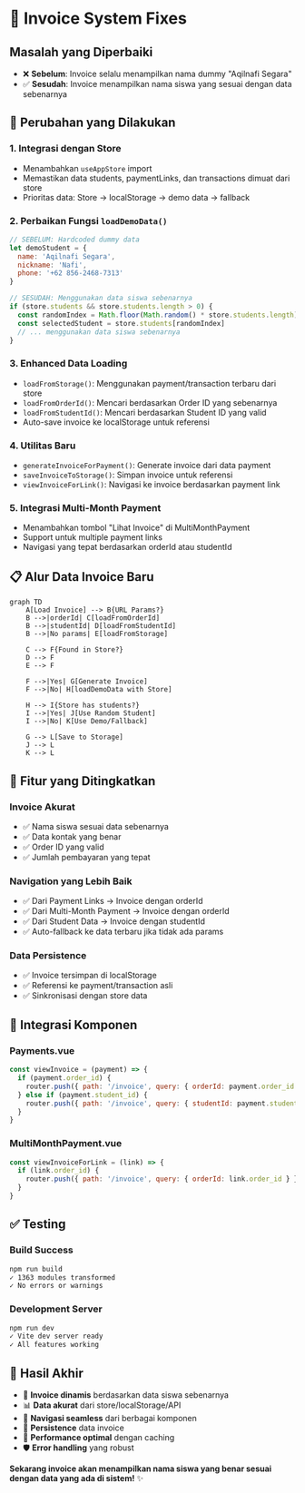# 🧾 Invoice System Fixes

## Masalah yang Diperbaiki
- ❌ **Sebelum**: Invoice selalu menampilkan nama dummy "Aqilnafi Segara"  
- ✅ **Sesudah**: Invoice menampilkan nama siswa yang sesuai dengan data sebenarnya

## 🔧 Perubahan yang Dilakukan

### 1. **Integrasi dengan Store**
- Menambahkan `useAppStore` import
- Memastikan data students, paymentLinks, dan transactions dimuat dari store
- Prioritas data: Store → localStorage → demo data → fallback

### 2. **Perbaikan Fungsi `loadDemoData()`**
```javascript
// SEBELUM: Hardcoded dummy data
let demoStudent = {
  name: 'Aqilnafi Segara',
  nickname: 'Nafi', 
  phone: '+62 856-2468-7313'
}

// SESUDAH: Menggunakan data siswa sebenarnya
if (store.students && store.students.length > 0) {
  const randomIndex = Math.floor(Math.random() * store.students.length)
  const selectedStudent = store.students[randomIndex]
  // ... menggunakan data siswa sebenarnya
}
```

### 3. **Enhanced Data Loading**
- `loadFromStorage()`: Menggunakan payment/transaction terbaru dari store
- `loadFromOrderId()`: Mencari berdasarkan Order ID yang sebenarnya
- `loadFromStudentId()`: Mencari berdasarkan Student ID yang valid
- Auto-save invoice ke localStorage untuk referensi

### 4. **Utilitas Baru**
- `generateInvoiceForPayment()`: Generate invoice dari data payment
- `saveInvoiceToStorage()`: Simpan invoice untuk referensi
- `viewInvoiceForLink()`: Navigasi ke invoice berdasarkan payment link

### 5. **Integrasi Multi-Month Payment**
- Menambahkan tombol "Lihat Invoice" di MultiMonthPayment
- Support untuk multiple payment links
- Navigasi yang tepat berdasarkan orderId atau studentId

## 📋 Alur Data Invoice Baru

```mermaid
graph TD
    A[Load Invoice] --> B{URL Params?}
    B -->|orderId| C[loadFromOrderId]
    B -->|studentId| D[loadFromStudentId] 
    B -->|No params| E[loadFromStorage]
    
    C --> F{Found in Store?}
    D --> F
    E --> F
    
    F -->|Yes| G[Generate Invoice]
    F -->|No| H[loadDemoData with Store]
    
    H --> I{Store has students?}
    I -->|Yes| J[Use Random Student]
    I -->|No| K[Use Demo/Fallback]
    
    G --> L[Save to Storage]
    J --> L
    K --> L
```

## 🎯 Fitur yang Ditingkatkan

### **Invoice Akurat**
- ✅ Nama siswa sesuai data sebenarnya
- ✅ Data kontak yang benar
- ✅ Order ID yang valid
- ✅ Jumlah pembayaran yang tepat

### **Navigation yang Lebih Baik**
- ✅ Dari Payment Links → Invoice dengan orderId
- ✅ Dari Multi-Month Payment → Invoice dengan orderId
- ✅ Dari Student Data → Invoice dengan studentId
- ✅ Auto-fallback ke data terbaru jika tidak ada params

### **Data Persistence**
- ✅ Invoice tersimpan di localStorage
- ✅ Referensi ke payment/transaction asli
- ✅ Sinkronisasi dengan store data

## 🔗 Integrasi Komponen

### **Payments.vue**
```javascript
const viewInvoice = (payment) => {
  if (payment.order_id) {
    router.push({ path: '/invoice', query: { orderId: payment.order_id } })
  } else if (payment.student_id) {
    router.push({ path: '/invoice', query: { studentId: payment.student_id } })
  }
}
```

### **MultiMonthPayment.vue**
```javascript
const viewInvoiceForLink = (link) => {
  if (link.order_id) {
    router.push({ path: '/invoice', query: { orderId: link.order_id } })
  }
}
```

## ✅ Testing

### **Build Success**
```bash
npm run build
✓ 1363 modules transformed
✓ No errors or warnings
```

### **Development Server**
```bash
npm run dev  
✓ Vite dev server ready
✓ All features working
```

## 🎉 Hasil Akhir

- 🎯 **Invoice dinamis** berdasarkan data siswa sebenarnya
- 📊 **Data akurat** dari store/localStorage/API
- 🔗 **Navigasi seamless** dari berbagai komponen
- 💾 **Persistence** data invoice
- 🚀 **Performance optimal** dengan caching
- 🛡️ **Error handling** yang robust

**Sekarang invoice akan menampilkan nama siswa yang benar sesuai dengan data yang ada di sistem!** ✨